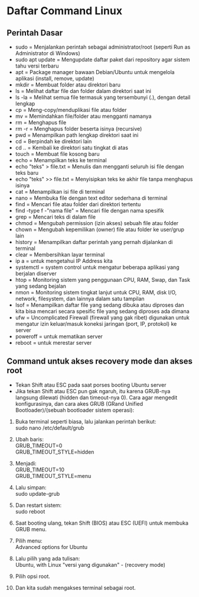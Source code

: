 # Daftar Command Linux 

## Perintah Dasar

- sudo = Menjalankan perintah sebagai administrator/root (seperti Run as Administrator di Windows)
- sudo apt update = Mengupdate daftar paket dari repository agar sistem tahu versi terbaru
- apt = Package manager bawaan Debian/Ubuntu untuk mengelola aplikasi (install, remove, update)
- mkdir = Membuat folder atau direktori baru
- ls = Melihat daftar file dan folder dalam direktori saat ini
- ls -la = Melihat semua file termasuk yang tersembunyi (.), dengan detail lengkap
- cp = Meng-copy/menduplikasi file atau folder
- mv = Memindahkan file/folder atau mengganti namanya
- rm = Menghapus file
- rm -r = Menghapus folder beserta isinya (recursive)
- pwd = Menampilkan path lengkap direktori saat ini
- cd = Berpindah ke direktori lain
- cd .. = Kembali ke direktori satu tingkat di atas
- touch = Membuat file kosong baru
- echo = Menampilkan teks ke terminal
- echo "teks" > file.txt = Menulis dan mengganti seluruh isi file dengan teks baru
- echo "teks" >> file.txt = Menyisipkan teks ke akhir file tanpa menghapus isinya
- cat = Menampilkan isi file di terminal
- nano = Membuka file dengan text editor sederhana di terminal
- find = Mencari file atau folder dari direktori tertentu
- find -type f -"nama file" = Mencari file dengan nama spesifik
- grep = Mencari teks di dalam file
- chmod = Mengubah permission (izin akses) sebuah file atau folder
- chown = Mengubah kepemilikan (owner) file atau folder ke user/grup lain
- history = Menampilkan daftar perintah yang pernah dijalankan di terminal
- clear = Membersihkan layar terminal
- ip a = untuk mengetahui IP Address kita
- systemctl = system control untuk mengatur beberapa aplikasi yang berjalan diserver 
- htop = Monitoring sistem yang penggunaan CPU, RAM, Swap, dan Task yang sedang bejalan
- nmon = Monitoring sistem tingkat lanjut untuk CPU, RAM, disk I/O, network, filesystem, dan lainnya dalam satu tampilan 
- lsof = Menampilkan daftar file yang sedang dibuka atau diproses dan kita bisa mencari secara spesific file yang sedang diproses ada dimana
- ufw = Uncomplicated Firewall (firewall yang gak ribet) digunakan untuk mengatur izin keluar/masuk koneksi jaringan (port, IP, protokol) ke server
- poweroff = untuk mematikan server
- reboot = untuk merestar server

## Command untuk akses recovery mode dan akses root

- Tekan Shift atau ESC pada saat porses booting Ubuntu server
- Jika tekan Shift atau ESC pun gak ngaruh, itu karena GRUB-nya langsung dilewati (hidden dan timeout-nya 0). 
  Cara agar mengedit konfigurasinya, dan cara akes GRUB (GRand Unified Bootloader)/(sebuah bootloader sistem operasi):

1. Buka terminal seperti biasa, lalu jalankan perintah berikut:  
   sudo nano /etc/default/grub

2. Ubah baris:  
   GRUB_TIMEOUT=0  
   GRUB_TIMEOUT_STYLE=hidden

3. Menjadi:  
   GRUB_TIMEOUT=10  
   GRUB_TIMEOUT_STYLE=menu

4. Lalu simpan:  
   sudo update-grub

5. Dan restart sistem:  
   sudo reboot

6. Saat booting ulang, tekan Shift (BIOS) atau ESC (UEFI) untuk membuka GRUB menu.

7. Pilih menu:  
   Advanced options for Ubuntu

8. Lalu pilih yang ada tulisan:  
   Ubuntu, with Linux "versi yang digunakan" - (recovery mode)

9. Pilih opsi root.
    
10. Dan kita sudah mengakses terminal sebagai root.



